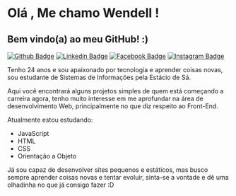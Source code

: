 # Olá , Me chamo Wendell !
## Bem vindo(a) ao meu GitHub!  :)
[![Github Badge](https://img.shields.io/badge/-Github-000?style=flat-square&logo=Github&logoColor=white&link=https://github.com/WendellRodriguesAmaral)](https://github.com/WendellRodriguesAmaral) [![Linkedin Badge](https://img.shields.io/badge/-LinkedIn-blue?style=flat-square&logo=Linkedin&logoColor=white&link=https://www.linkedin.com/in/wendell-rodrigues-30011997/)](https://www.linkedin.com/in/wendell-rodrigues-30011997/) [![Facebook Badge](	https://img.shields.io/badge/Facebook-1877F2?style=flat-square&logo=facebook&logoColor=white&link=https://www.facebook.com/Wendellrod97)](https://www.facebook.com/Wendellrod97) [![Instagram Badge](https://img.shields.io/badge/Instagram-E4405F?style=flat-square&logo=instagram&logoColor=white&link=https://www.instagram.com/wendell.rod97/?hl=pt-br)](https://www.instagram.com/wendell.rod97/?hl=pt-br) 




Tenho 24 anos e sou apaixonado por tecnologia e aprender coisas novas, sou estudante de Sistemas de Informações pela Estácio de Sá.

Aqui você encontrará alguns projetos simples de quem está começando a carreira agora, tenho muito interesse em me aprofundar na área de desenvolvimento Web, principalmente no que diz respeito ao Front-End.

Atualmente estou estudando:

* JavaScript
* HTML
* CSS
* Orientação a Objeto

Já sou capaz de desenvolver sites pequenos e estáticos, mas busco sempre aprender coisas novas e tentar evoluir, sinta-se a vontade e dê uma olhadinha no que já consigo fazer :D
